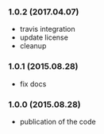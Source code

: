 ### 1.0.2 (2017.04.07)

* travis integration
* update license
* cleanup

### 1.0.1 (2015.08.28)

* fix docs

### 1.0.0 (2015.08.28)

* publication of the code
